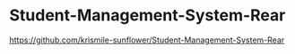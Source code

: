 # Student-Management-System-Rear
https://github.com/krismile-sunflower/Student-Management-System-Rear
